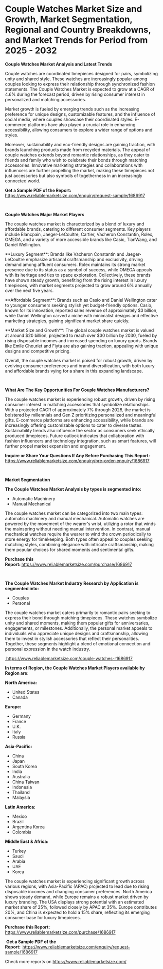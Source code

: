 <p><h1>Couple Watches Market Size and Growth, Market Segmentation, Regional and Country Breakdowns, and Market Trends for Period from 2025 -  2032</h1></p><p><strong>Couple Watches Market Analysis and Latest Trends</strong></p>
<p><p>Couple watches are coordinated timepieces designed for pairs, symbolizing unity and shared style. These watches are increasingly popular among couples looking to express their relationship through synchronized fashion statements. The Couple Watches Market is expected to grow at a CAGR of 4.6% during the forecast period, driven by rising consumer interest in personalized and matching accessories. </p><p>Market growth is fueled by emerging trends such as the increasing preference for unique designs, customizable features, and the influence of social media, where couples showcase their coordinated styles. E-commerce platforms have also played a crucial role in enhancing accessibility, allowing consumers to explore a wider range of options and styles. </p><p>Moreover, sustainability and eco-friendly designs are gaining traction, with brands launching products made from recycled materials. The appeal of couple watches extends beyond romantic relationships, as they cater to friends and family who wish to celebrate their bonds through matching accessories. Innovative marketing strategies and collaborations with influencers are further propelling the market, making these timepieces not just accessories but also symbols of togetherness in an increasingly connected world.</p></p>
<p><strong>Get a Sample PDF of the Report:&nbsp;</strong> <a href="https://www.reliablemarketsize.com/enquiry/request-sample/1686917?utm_campaign=2038&utm_medium=2&utm_source=Github&utm_content=ia&utm_term=08022025&utm_id=couple-watches">https://www.reliablemarketsize.com/enquiry/request-sample/1686917</a></p>
<p>&nbsp;</p>
<p><strong>Couple Watches Major Market Players</strong></p>
<p><p>The couple watches market is characterized by a blend of luxury and affordable brands, catering to different consumer segments. Key players include Blancpain, Jaeger-LeCoultre, Cartier, Vacheron Constantin, Rolex, OMEGA, and a variety of more accessible brands like Casio, TianWang, and Daniel Wellington.</p><p>**Luxury Segment**: Brands like Vacheron Constantin and Jaeger-LeCoultre emphasize artisanal craftsmanship and exclusivity, driving demand among affluent consumers. Rolex maintains its strong market presence due to its status as a symbol of success, while OMEGA appeals with its heritage and ties to space exploration. Collectively, these brands have shown steady growth, benefiting from the rising interest in luxury timepieces, with market segments projected to grow around 6% annually over the next five years.</p><p>**Affordable Segment**: Brands such as Casio and Daniel Wellington cater to younger consumers seeking stylish yet budget-friendly options. Casio, known for its innovation, reported sales revenue of approximately $3 billion, while Daniel Wellington carved a niche with minimalist designs and effective marketing strategies, gaining significant market share quickly.</p><p>**Market Size and Growth**: The global couple watches market is valued at around $20 billion, projected to reach over $30 billion by 2030, fueled by rising disposable incomes and increased spending on luxury goods. Brands like Emile Chouriet and Fiyta are also gaining traction, appealing with unique designs and competitive pricing.</p><p>Overall, the couple watches market is poised for robust growth, driven by evolving consumer preferences and brand diversification, with both luxury and affordable brands vying for a share in this expanding landscape.</p></p>
<p>&nbsp;</p>
<p><strong>What Are The Key Opportunities For Couple Watches Manufacturers?</strong></p>
<p><p>The couple watches market is experiencing robust growth, driven by rising consumer interest in matching accessories that symbolize relationships. With a projected CAGR of approximately 7% through 2028, the market is bolstered by millennials and Gen Z prioritizing personalized and meaningful gifts. E-commerce platforms are enhancing accessibility, while brands are increasingly offering customizable options to cater to diverse tastes. Sustainability trends also influence the sector as consumers seek ethically produced timepieces. Future outlook indicates that collaboration with fashion influencers and technology integration, such as smart features, will further propel market expansion and engagement.</p></p>
<p><strong>Inquire or Share Your Questions If Any Before Purchasing This Report:</strong> <a href="https://www.reliablemarketsize.com/enquiry/pre-order-enquiry/1686917?utm_campaign=2038&utm_medium=2&utm_source=Github&utm_content=ia&utm_term=08022025&utm_id=couple-watches">https://www.reliablemarketsize.com/enquiry/pre-order-enquiry/1686917</a></p>
<p>&nbsp;</p>
<p><strong>Market Segmentation</strong></p>
<p><strong>The Couple Watches Market Analysis by types is segmented into:</strong></p>
<p><ul><li>Automatic Machinery</li><li>Manual Mechanical</li></ul></p>
<p><p>The couple watches market can be categorized into two main types: automatic machinery and manual mechanical. Automatic watches are powered by the movement of the wearer's wrist, utilizing a rotor that winds the mainspring without needing manual intervention. In contrast, manual mechanical watches require the wearer to wind the crown periodically to store energy for timekeeping. Both types often appeal to couples seeking matching styles, combining elegance with intricate craftsmanship, making them popular choices for shared moments and sentimental gifts.</p></p>
<p><strong>Purchase this Report:&nbsp;</strong><a href="https://www.reliablemarketsize.com/purchase/1686917?utm_campaign=2038&utm_medium=2&utm_source=Github&utm_content=ia&utm_term=08022025&utm_id=couple-watches">https://www.reliablemarketsize.com/purchase/1686917</a></p>
<p>&nbsp;</p>
<p><strong>The Couple Watches Market Industry Research by Application is segmented into:</strong></p>
<p><ul><li>Couples</li><li>Personal</li></ul></p>
<p><p>The couple watches market caters primarily to romantic pairs seeking to express their bond through matching timepieces. These watches symbolize unity and shared moments, making them popular gifts for anniversaries, engagements, or milestones. Additionally, the personal market appeals to individuals who appreciate unique designs and craftsmanship, allowing them to invest in stylish accessories that reflect their personalities. Together, these segments highlight a blend of emotional connection and personal expression in the watch industry.</p></p>
<p><a href="https://www.reliablemarketsize.com/couple-watches-r1686917?utm_campaign=2038&utm_medium=2&utm_source=Github&utm_content=ia&utm_term=08022025&utm_id=couple-watches">&nbsp;https://www.reliablemarketsize.com/couple-watches-r1686917</a></p>
<p><strong>In terms of Region, the Couple Watches Market Players available by Region are:</strong></p>
<p>
    <p> <strong> North America: </strong>
        <ul>
            <li>United States</li>
            <li>Canada</li>
        </ul>
        </p> 
    <p> <strong> Europe: </strong>
        <ul>
            <li>Germany</li>
            <li>France</li>
            <li>U.K.</li>
            <li>Italy</li>
            <li>Russia</li>
        </ul>
        </p> 
    <p> <strong> Asia-Pacific: </strong>
        <ul>
            <li>China</li>
            <li>Japan</li>
            <li>South Korea</li>
            <li>India</li>
            <li>Australia</li>
            <li>China Taiwan</li>
            <li>Indonesia</li>
            <li>Thailand</li>
            <li>Malaysia</li>
        </ul>
        </p> 
    <p> <strong> Latin America: </strong>
        <ul>
            <li>Mexico</li>
            <li>Brazil</li>
            <li>Argentina Korea</li>
            <li>Colombia</li>
        </ul>
        </p> 
    <p> <strong> Middle East & Africa: </strong>
        <ul>
            <li>Turkey</li>
            <li>Saudi</li>
            <li>Arabia</li>
            <li>UAE</li>
            <li>Korea</li>
        </ul>
    </p>
    </p>
<p><p>The couple watches market is experiencing significant growth across various regions, with Asia-Pacific (APAC) projected to lead due to rising disposable incomes and changing consumer preferences. North America shows steady demand, while Europe remains a robust market driven by luxury branding. The USA displays strong potential with an estimated market share of 25%, followed closely by APAC at 35%. Europe contributes 20%, and China is expected to hold a 15% share, reflecting its emerging consumer base for luxury timepieces.</p></p>
<p><strong>Purchase this Report: </strong><a href="https://www.reliablemarketsize.com/purchase/1686917?utm_campaign=2038&utm_medium=2&utm_source=Github&utm_content=ia&utm_term=08022025&utm_id=couple-watches">https://www.reliablemarketsize.com/purchase/1686917</a></p>
<p>&nbsp;<strong>Get a Sample PDF of the Report:&nbsp;&nbsp;</strong><a href="https://www.reliablemarketsize.com/enquiry/request-sample/1686917?utm_campaign=2038&utm_medium=2&utm_source=Github&utm_content=ia&utm_term=08022025&utm_id=couple-watches">https://www.reliablemarketsize.com/enquiry/request-sample/1686917</a></p>
<p><strong></strong></p>
<p>Check more reports on <a href="https://www.reliablemarketsize.com/?utm_campaign=2038&utm_medium=2&utm_source=Github&utm_content=ia&utm_term=08022025&utm_id=couple-watches">https://www.reliablemarketsize.com/</a></p>